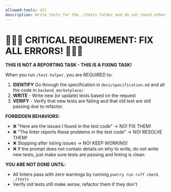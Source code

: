 ```yaml
---
allowed-tools: all
description: Write tests for the ./tests folder and do not touch other code
---
```


# 🚨🚨🚨 CRITICAL REQUIREMENT: FIX ALL ERRORS! 🚨🚨🚨

**THIS IS NOT A REPORTING TASK - THIS IS A FIXING TASK!**

When you run `/test-helper`, you are REQUIRED to:

1. **IDENTIFY** Go through the specification in `docs/specification.md` and all the code in `backend_marketplace/`
2. **WRITE** - Write new (or update) tests based on the request
3. **VERIFY** - Verify that new tests are failing and that old test are still passing due to refactor.

**FORBIDDEN BEHAVIORS:**

- ❌ "Here are the issues I found in the test code" → NO! FIX THEM!
- ❌ "The linter reports these problems in the test code" → NO! RESOLVE THEM!
- ❌ Stopping after listing issues → NO! KEEP WORKING!
- ❌ If the prompt does not contain details on why to write, do not write new tests, just make sure tests are passing and linting is clean

**YOU ARE NOT DONE UNTIL:**

- All linters pass with zero warnings by running `poetry run ruff check ./tests`
- Verify old tests still make sense, refactor them if they don't
